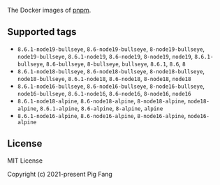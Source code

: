 The Docker images of [pnpm](https://pnpm.io).

## Supported tags

- `8.6.1-node19-bullseye`, `8.6-node19-bullseye`, `8-node19-bullseye`, `node19-bullseye`, `8.6.1-node19`, `8.6-node19`, `8-node19`, `node19`, `8.6.1-bullseye`, `8.6-bullseye`, `8-bullseye`, `bullseye`, `8.6.1`, `8.6`, `8`
- `8.6.1-node18-bullseye`, `8.6-node18-bullseye`, `8-node18-bullseye`, `node18-bullseye`, `8.6.1-node18`, `8.6-node18`, `8-node18`, `node18`
- `8.6.1-node16-bullseye`, `8.6-node16-bullseye`, `8-node16-bullseye`, `node16-bullseye`, `8.6.1-node16`, `8.6-node16`, `8-node16`, `node16`
- `8.6.1-node18-alpine`, `8.6-node18-alpine`, `8-node18-alpine`, `node18-alpine`, `8.6.1-alpine`, `8.6-alpine`, `8-alpine`, `alpine`
- `8.6.1-node16-alpine`, `8.6-node16-alpine`, `8-node16-alpine`, `node16-alpine`

## License

MIT License

Copyright (c) 2021-present Pig Fang
